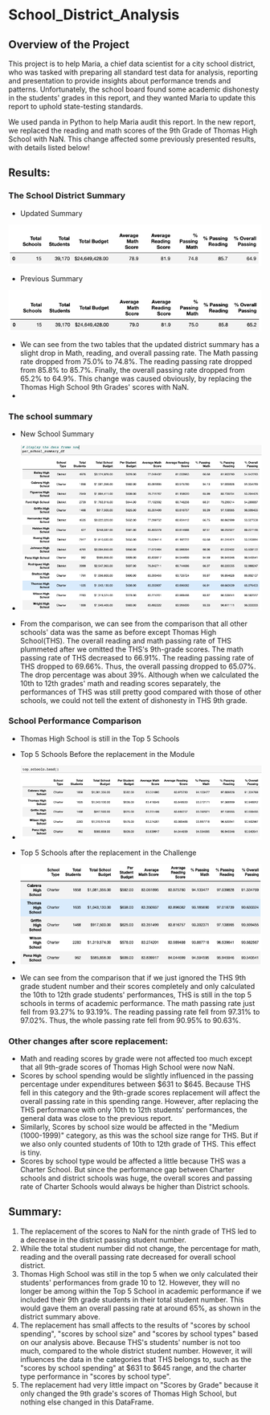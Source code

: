 # School_District_Analysis

## Overview of the Project
This project is to help Maria, a chief data scientist for a city school district, who was tasked with preparing all standard test data for analysis, reporting and presentation to provide insights about performance trends and patterns. Unfortunately, the school board found some academic dishonesty in the students' grades in this report, and they wanted Maria to update this report to uphold state-testing standards. 

We used panda in Python to help Maria audit this report. In the new report, we replaced the reading and math scores of the 9th Grade of Thomas High School with NaN. This change affected some previously presented results, with details listed below!


## Results: 

### The School District Summary

- Updated Summary

![districtsummaryafter](challenge_district_summary_after.png)

- Previous Summary

![districtsummarybefore](challenge_district_summary_before.png)
 
 - We can see from the two tables that the updated district summary has a slight drop in Math, reading, and overall passing rate. The Math passing rate dropped from 75.0% to 74.8%. The reading passing rate dropped from 85.8% to 85.7%. Finally, the overall passing rate dropped from 65.2% to 64.9%. This change was caused obviously, by replacing the Thomas High School 9th Grades' scores with NaN.
  - 
### The school summary 
- New School Summary
- ![schoolsummaryafter](challenge_per_school_summary_after.png)

- From the comparison, we can see from the comparison that all other schools' data was the same as before except Thomas High School(THS). The overall reading and math passing rate of THS plummeted after we omitted the THS's 9th-grade scores. The math passing rate of THS decreased to 66.91%. The reading passing rate of THS dropped to 69.66%. Thus, the overall passing dropped to 65.07%. The drop percentage was about 39%. Although when we calculated the 10th to 12th grades' math and reading scores separately, the performances of THS was still pretty good compared with those of other schools, we could not tell the extent of dishonesty in THS 9th grade.

### School Performance Comparison
- Thomas High School is still in the Top 5 Schools

- Top 5 Schools Before the replacement in the Module

- ![top 5 before](Challenge_Top_5_school_before.png)

- Top 5 Schools after the replacement in the Challenge

- ![top 5 After](Challenge_Top_5_school_after.png)

- We can see from the comparison that if we just ignored the THS 9th grade student number and their scores completely and only calculated the 10th to 12th grade students' performances, THS is still in the top 5 schools in terms of academic performance. The math passing rate just fell from 93.27% to 93.19%. The reading passing rate fell from 97.31% to 97.02%. Thus, the whole passing rate fell from 90.95% to 90.63%. 


### Other changes after score replacement:
- Math and reading scores by grade were not affected too much except that all 9th-grade scores of Thomas High School were now NaN.
- Scores by school spending would be slightly influenced in the passing percentage under expenditures between $631 to $645. Because THS fell in this category and the 9th-grade scores replacement will affect the overall passing rate in this spending range. However, after replacing the THS performance with only 10th to 12th students' performances, the general data was close to the previous report.
- Similarly, Scores by school size would be affected in the "Medium (1000-1999)" category, as this was the school size range for THS. But if we also only counted students of 10th to 12th grade of THS. This effect is tiny.
- Scores by school type would be affected a little because THS was a Charter School. But since the performance gap between Charter schools and district schools was huge, the overall scores and passing rate of Charter Schools would always be higher than District schools.


## Summary: 

1. The replacement of the scores to NaN for the ninth grade of THS led to a decrease in the district passing student number. 
2. While the total student number did not change, the percentage for math, reading and the overall passing rate decreased for overall school district. 
3. Thomas High School was still in the top 5 when we only calculated their students' performances from grade 10 to 12. However, they will no longer be among within the Top 5 School in academic performance if we included their 9th grade students in their total student number. This would gave them an overall passing rate at around 65%, as shown in the district summary above.
4. The replacement has small affects to the results of "scores by school spending", "scores by school size" and "scores by school types" based on our analysis above. Because THS's students' number is not too much, compared to the whole district student number. However, it will influences the data in the categories that THS belongs to, such as the "scores by school spending" at $631 to $645 range, and the charter type performance in "scores by school type".
5. The replacement had very little impact on "Scores by Grade" because it only changed the 9th grade's scores of Thomas High School, but nothing else changed in this DataFrame. 

